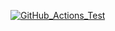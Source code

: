 
[![GitHub_Actions_Test](https://github.com/Serjio89/hexlet-my-first-workflow/workflows/Build%20and%20Test/badge.svg)](https://github.com/Serjio89/hexlet-my-first-workflow/actions)
